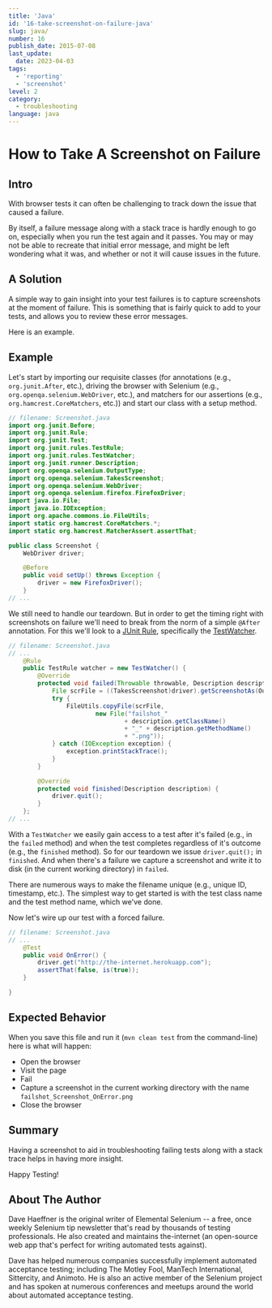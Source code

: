 ```yaml
---
title: 'Java'
id: '16-take-screenshot-on-failure-java'
slug: java/
number: 16
publish_date: 2015-07-08
last_update:
  date: 2023-04-03
tags:
  - 'reporting'
  - 'screenshot'
level: 2
category:
  - troubleshooting
language: java
---
```


# How to Take A Screenshot on Failure

## Intro

With browser tests it can often be challenging to track down the issue that caused a failure.

By itself, a failure message along with a stack trace is hardly enough to go on, especially when you run the test again and it passes. You may or may not be able to recreate that initial error message, and might be left wondering what it was, and whether or not it will cause issues in the future.

## A Solution

A simple way to gain insight into your test failures is to capture screenshots at the moment of failure. This is something that is fairly quick to add to your tests, and allows you to review these error messages.

Here is an example.


## Example

Let's start by importing our requisite classes (for annotations (e.g., `org.junit.After`, etc.), driving the browser with Selenium (e.g., `org.openqa.selenium.WebDriver`, etc.), and matchers for our assertions (e.g., `org.hamcrest.CoreMatchers`, etc.)) and start our class with a setup method.

```java
// filename: Screenshot.java
import org.junit.Before;
import org.junit.Rule;
import org.junit.Test;
import org.junit.rules.TestRule;
import org.junit.rules.TestWatcher;
import org.junit.runner.Description;
import org.openqa.selenium.OutputType;
import org.openqa.selenium.TakesScreenshot;
import org.openqa.selenium.WebDriver;
import org.openqa.selenium.firefox.FirefoxDriver;
import java.io.File;
import java.io.IOException;
import org.apache.commons.io.FileUtils;
import static org.hamcrest.CoreMatchers.*;
import static org.hamcrest.MatcherAssert.assertThat;

public class Screenshot {
    WebDriver driver;

    @Before
    public void setUp() throws Exception {
        driver = new FirefoxDriver();
    }
// ...
```

We still need to handle our teardown. But in order to get the timing right with screenshots on failure we'll need to break from the norm of a simple `@After` annotation. For this we'll look to a [JUnit Rule](https://github.com/junit-team/junit/wiki/Rules), specifically the [TestWatcher](http://junit.org/apidocs/org/junit/rules/TestWatcher.html).

```java
// filename: Screenshot.java
// ...
    @Rule
    public TestRule watcher = new TestWatcher() {
        @Override
        protected void failed(Throwable throwable, Description description) {
            File scrFile = ((TakesScreenshot)driver).getScreenshotAs(OutputType.FILE);
            try {
                FileUtils.copyFile(scrFile,
                        new File("failshot_"
                                + description.getClassName()
                                + "_" + description.getMethodName()
                                + ".png"));
            } catch (IOException exception) {
                exception.printStackTrace();
            }
        }

        @Override
        protected void finished(Description description) {
            driver.quit();
        }
    };
// ...
```

With a `TestWatcher` we easily gain access to a test after it's failed (e.g., in the `failed` method) and when the test completes regardless of it's outcome (e.g., the `finished` method). So for our teardown we issue `driver.quit();` in `finished`. And when there's a failure we capture a screenshot and write it to disk (in the current working directory) in `failed`.

There are numerous ways to make the filename unique (e.g., unique ID, timestamp, etc.). The simplest way to get started is with the test class name and the test method name, which we've done.

Now let's wire up our test with a forced failure.

```java
// filename: Screenshot.java
// ...
    @Test
    public void OnError() {
        driver.get("http://the-internet.herokuapp.com");
        assertThat(false, is(true));
    }

}
```

## Expected Behavior

When you save this file and run it (`mvn clean test` from the command-line) here is what will happen:

+ Open the browser
+ Visit the page
+ Fail
+ Capture a screenshot in the current working directory with the name `failshot_Screenshot_OnError.png`
+ Close the browser

## Summary

Having a screenshot to aid in troubleshooting failing tests along with a stack trace helps in having more insight.

Happy Testing!

## About The Author

Dave Haeffner is the original writer of Elemental Selenium -- a free, once weekly Selenium tip newsletter that's read by thousands of testing professionals. He also created and maintains the-internet (an open-source web app that's perfect for writing automated tests against).

Dave has helped numerous companies successfully implement automated acceptance testing; including The Motley Fool, ManTech International, Sittercity, and Animoto. He is also an active member of the Selenium project and has spoken at numerous conferences and meetups around the world about automated acceptance testing.